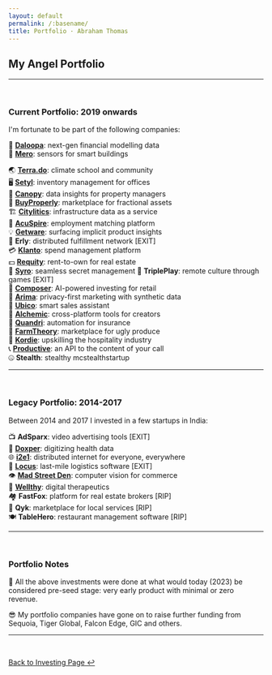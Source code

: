 ```yaml
---
layout: default
permalink: /:basename/
title: Portfolio · Abraham Thomas
---
```


## My Angel Portfolio

----

<br/>

### Current Portfolio: 2019 onwards

I'm fortunate to be part of the following companies:

🧠 **[Daloopa](https://www.daloopa.com)**: next-gen financial modelling data  
🏢 **[Mero](https://mero.co)**: sensors for smart buildings  
<!--🛰 **[Pixxel](https://www.pixxel.space)**: hyper-spectral imaging satellites  -->
🌏 **[Terra.do](https://terra.do)**: climate school and community  
🖥️ **[Setyl](https://www.setyl.com)**: inventory management for offices  
🏫 **[Canopy](https://www.canopyanalytics.com)**: data insights for property managers  
🏡 **[BuyProperly](https://buyproperly.ca)**: marketplace for fractional assets  
🏗️ **[Citylitics](https://citylitics.com)**: infrastructure data as a service  
🤝 **[AcuSpire](https://acuspire.ai)**: employment matching platform  
💡 **[Getware](https://www.getware.ai)**: surfacing implicit product insights  
🚚 **Erly**: distributed fulfillment network [EXIT]  
💳 **[Klanto](https://www.klanto.com)**: spend management platform  
💵 **[Requity](https://www.requityhomes.com)**: rent-to-own for real estate  
🙊 **[Syro](https://www.syro.com)**: seamless secret management 
🎲 **TriplePlay**: remote culture through games [EXIT]  
🎼 **[Composer](https://www.composer.trade)**: AI-powered investing for retail  
🛒 **[Arima](https://www.arimadata.com)**: privacy-first marketing with synthetic data   
📧 **[Ubico](https://www.ubico.io)**: smart sales assistant  
🎥 **[Alchemic](https://www.alchemic.ca)**: cross-platform tools for creators  
🤖 **[Quandri](https://quandri.io)**: automation for insurance  
🍅 **[FarmTheory](https://www.farmtheory.in/home)**: marketplace for ugly produce  
🏩 **[Kordie](https://www.kordie.com)**: upskilling the hospitality industry  
📞 **[Productive](https://productive.ai/)**: an API to the content of your call  
🤐 **Stealth**: stealthy mcstealthstartup  

<!-- For a more detailed description of these companies and why I invested, [click here](/portfolio-detailed).-->

----

<br/>

### Legacy Portfolio: 2014-2017

Between 2014 and 2017 I invested in a few startups in India:

📺 **AdSparx**: video advertising tools [EXIT]  
🔬 **[Doxper](http://doxper.com)**: digitizing health data  
🌐 **[i2e1](https://i2e1.com)**: distributed internet for everyone, everywhere  
🚛 **[Locus](https://locus.sh)**: last-mile logistics software [EXIT]  
👁️ **[Mad Street Den](https://www.madstreetden.com)**: computer vision for commerce  
💊 **[Wellthy](https://wellthytherapeutics.com)**: digital therapeutics  
🏘️ **FastFox**: platform for real estate brokers [RIP]  
🧰 **Qyk**: marketplace for local services [RIP]  
🍽 **TableHero**: restaurant management software [RIP]  


----

<br/>

### Portfolio Notes

🌱 All the above investments were done at what would today (2023) be considered pre-seed stage: very early product with minimal or zero revenue.

<!--🧭 I invest only where I think I have an edge, in either dealflow or evaluation.  As a consequence, my portfolio tends to skew non-Bay Area, mostly B2B, and mostly under-represented or atypical founder profiles.-->

<!--🎯 I invest my own money.  This gives me a very different objective function from many (most?) startup investors.-->

😎 My portfolio companies have gone on to raise further funding from Sequoia, Tiger Global, Falcon Edge, GIC and others. 


----

<br/>

[Back to Investing Page ↩](/investing)



<!--
In addition to investing directly in startups, I am an LP in and advisor to [GrowX Ventures](http://www.growxventures.com/), who I believe to be India's best seed-stage venture capital firm.  
-->

<br/>
<br/>